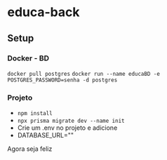 # educa-back

## Setup
### Docker - BD
```docker pull postgres```
```docker run --name educaBD -e POSTGRES_PASSWORD=senha -d postgres```
### Projeto
- ```npm install```
- ```npx prisma migrate dev --name init```
- Crie um .env no projeto e adicione
- DATABASE_URL="<url>"

Agora seja feliz
